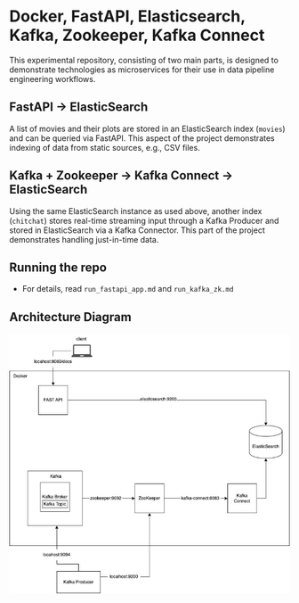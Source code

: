 # Docker, FastAPI, Elasticsearch, Kafka, Zookeeper, Kafka Connect

This experimental repository, consisting of two main parts, is designed to demonstrate technologies as microservices for their use in data pipeline engineering workflows.

## FastAPI -> ElasticSearch
A list of movies and their plots are stored in an ElasticSearch index (`movies`) and can be queried via FastAPI. This aspect of the project demonstrates indexing of data from static sources, e.g., CSV files.

## Kafka + Zookeeper -> Kafka Connect -> ElasticSearch
Using the same ElasticSearch instance as used above, another index (`chitchat`) stores real-time streaming input through a Kafka Producer and stored in ElasticSearch via a Kafka Connector. This part of the project demonstrates handling just-in-time data.

## Running the repo
* For details, read `run_fastapi_app.md` and `run_kafka_zk.md`

## Architecture Diagram
![architecture diagram](demo_architecture.jpg?raw=true)
